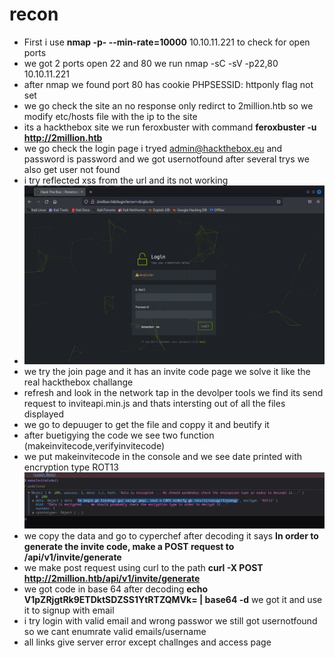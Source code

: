 # recon
- First i use **nmap -p- --min-rate=10000** 10.10.11.221 to check for open ports
- we got 2 ports open 22 and 80 we run nmap -sC -sV -p22,80 10.10.11.221
- after nmap we found port 80 has cookie  PHPSESSID: httponly flag not set
- we go check the site an no response only redirct to 2million.htb so we modify etc/hosts file with the ip to the site
- its a hackthebox site we run feroxbuster with command **feroxbuster -u http://2million.htb**
- we go check the login page i tryed admin@hackthebox.eu and password is password and we got usernotfound after several trys we also get user not found
- i try reflected xss from the url and its not working
- ![xss](https://github.com/Islamkafafy123/HackTheBox/blob/main/pictures/xss.jpg)
- we try the join page and it has an invite code page we solve it like the real hackthebox challange
- refresh and look in the network tap in the devolper tools we find its send request to inviteapi.min.js and thats intersting out of all the files displayed
- we go to depuuger to get the file and coppy it and beutify it
- after buetigying the code we see two function (makeinvitecode,verifyinvitecode)
- we put makeinvitecode in the console and we see date printed with encryption type ROT13
![makeinvitecode](https://github.com/Islamkafafy123/HackTheBox/blob/main/pictures/invitecode.jpg)
- we copy the data and go to cyperchef after decoding it says **In order to generate the invite code, make a POST request to /api/v1/invite/generate**
- we make post request using curl to the path **curl -X POST http://2million.htb/api/v1/invite/generate**
- we got code in base 64 after decoding **echo  V1pZRjgtRk9ETDktSDZSS1YtRTZQMVk= | base64 -d** we got it and use it to signup with email
- i try login with valid email and wrong passwor we still got usernotfound so we cant enumrate valid emails/username
- all links give server error except challnges and access page
  
